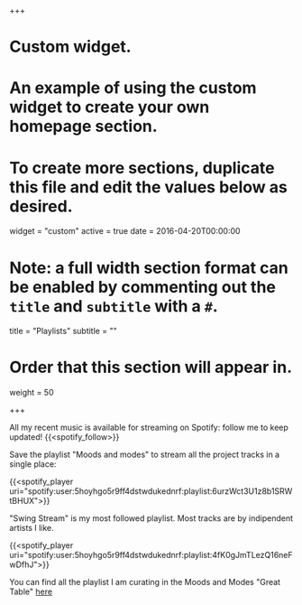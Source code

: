 +++
# Custom widget.
# An example of using the custom widget to create your own homepage section.
# To create more sections, duplicate this file and edit the values below as desired.
widget = "custom"
active = true
date = 2016-04-20T00:00:00

# Note: a full width section format can be enabled by commenting out the `title` and `subtitle` with a `#`.
title = "Playlists"
subtitle = ""

# Order that this section will appear in.
weight = 50

+++

All my recent music is available for streaming on Spotify: follow me to keep updated!
{{<spotify_follow>}}

Save the playlist "Moods and modes" to stream all the project tracks in a single place:

{{<spotify_player uri="spotify:user:5hoyhgo5r9ff4dstwdukednrf:playlist:6urzWct3U1z8b1SRWtBHUX">}}

"Swing Stream" is my most followed playlist. Most tracks are by indipendent artists I like.

{{<spotify_player uri="spotify:user:5hoyhgo5r9ff4dstwdukednrf:playlist:4fK0gJmTLezQ16neFwDfhJ">}}

You can find all the playlist I am curating in the Moods and Modes "Great Table" [here](/post/moods_and_modes)